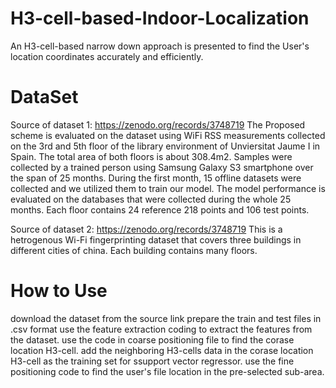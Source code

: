 # H3-cell-based-Indoor-Localization
An H3-cell-based narrow down approach is presented to find the User's location coordinates accurately and efficiently.
# DataSet
Source of dataset 1: https://zenodo.org/records/3748719
The Proposed scheme is evaluated on the dataset using WiFi RSS measurements collected on the 3rd and 5th floor of the library environment of Unviersitat Jaume I in Spain. The total area of both floors is about 308.4m2. Samples were collected by a trained person using Samsung Galaxy S3 smartphone over the span of 25 months. During the first month, 15 offline datasets were collected and we utilized them to train our model. The model performance is evaluated on the databases that were collected during the whole 25 months. Each floor contains 24 reference 218
points and 106 test points.

Source of dataset 2: https://zenodo.org/records/3748719
This is a hetrogenous Wi-Fi fingerprinting dataset that covers three buildings in different cities of china. Each building contains many floors.
# How to Use
download the dataset from the source link
prepare the train and test files in .csv format
use the feature extraction coding to extract the features from the dataset. 
use the code in coarse positioning file to find the corase location H3-cell.
add the neighboring H3-cells data in the corase location H3-cell as the training set for ssupport vector regressor. 
use the fine positioning code to find the user's file location in the pre-selected sub-area. 


